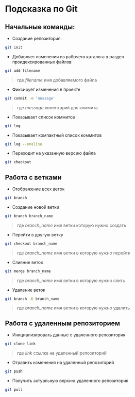 # Подсказка по Git

## Начальные команды:
* Создание репозитория: 
```sh
git init
```
* Добавляет изменения из рабочего каталога в раздел проидексированных файлов
```sh
git add filename
```
> где *filename* имя добавляемого файла

* Фиксирует изменения в проекте
```sh
git commit -m 'message'
```
> где *message* коментарий для коммита

* Показывает список коммитов
```sh
git log
```

* Показывает компактный список коммитов
```sh
git log --oneline
```

* Переходит на указанную версию файла
```sh
git checkout
```

## Работа с ветками

* Отображение всех веток
```sh
git branch
```

* Создание новой ветки
```sh
git branch branch_name
```
> где *branch_name* имя ветки которую нужно создать

* Перейти в другую ветку
```sh
git checkout branch_name
```
> где *branch_name* имя ветки в которую нужно перейти

* Слияние веток
```sh
git merge branch_name
```
> где *branch_name* имя ветки в которую нужно слить

* Удаление веток
```sh
git branch -D branch_name
```
> где *branch_name* имя ветки в которую нужно удалить

## Работа с удаленным репозиторием

* Инициализировать данные с удаленного репозитория
```sh
git clone link
```
> где *link* ссылка на удаленный репозиторий

* Отравить изменения на удаленный репозиторий
```sh
git push
```

* Получить актуальную версию удаленного репозитория
```sh
git pull
```
